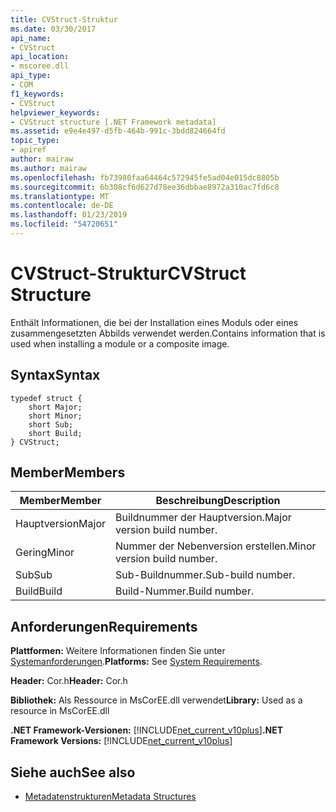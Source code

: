 ```yaml
---
title: CVStruct-Struktur
ms.date: 03/30/2017
api_name:
- CVStruct
api_location:
- mscoree.dll
api_type:
- COM
f1_keywords:
- CVStruct
helpviewer_keywords:
- CVStruct structure [.NET Framework metadata]
ms.assetid: e9e4e497-d5fb-464b-991c-3bdd824664fd
topic_type:
- apiref
author: mairaw
ms.author: mairaw
ms.openlocfilehash: fb73980faa64464c572945fe5ad04e015dc8805b
ms.sourcegitcommit: 6b308cf6d627d78ee36dbbae8972a310ac7fd6c8
ms.translationtype: MT
ms.contentlocale: de-DE
ms.lasthandoff: 01/23/2019
ms.locfileid: "54720651"
---
```

# <a name="cvstruct-structure"></a><span data-ttu-id="5aa3a-102">CVStruct-Struktur</span><span class="sxs-lookup"><span data-stu-id="5aa3a-102">CVStruct Structure</span></span>
<span data-ttu-id="5aa3a-103">Enthält Informationen, die bei der Installation eines Moduls oder eines zusammengesetzten Abbilds verwendet werden.</span><span class="sxs-lookup"><span data-stu-id="5aa3a-103">Contains information that is used when installing a module or a composite image.</span></span>  
  
## <a name="syntax"></a><span data-ttu-id="5aa3a-104">Syntax</span><span class="sxs-lookup"><span data-stu-id="5aa3a-104">Syntax</span></span>  
  
```  
typedef struct {  
    short Major;  
    short Minor;  
    short Sub;  
    short Build;  
} CVStruct;  
```  
  
## <a name="members"></a><span data-ttu-id="5aa3a-105">Member</span><span class="sxs-lookup"><span data-stu-id="5aa3a-105">Members</span></span>  
  
|<span data-ttu-id="5aa3a-106">Member</span><span class="sxs-lookup"><span data-stu-id="5aa3a-106">Member</span></span>|<span data-ttu-id="5aa3a-107">Beschreibung</span><span class="sxs-lookup"><span data-stu-id="5aa3a-107">Description</span></span>|  
|------------|-----------------|  
|<span data-ttu-id="5aa3a-108">Hauptversion</span><span class="sxs-lookup"><span data-stu-id="5aa3a-108">Major</span></span>|<span data-ttu-id="5aa3a-109">Buildnummer der Hauptversion.</span><span class="sxs-lookup"><span data-stu-id="5aa3a-109">Major version build number.</span></span>|  
|<span data-ttu-id="5aa3a-110">Gering</span><span class="sxs-lookup"><span data-stu-id="5aa3a-110">Minor</span></span>|<span data-ttu-id="5aa3a-111">Nummer der Nebenversion erstellen.</span><span class="sxs-lookup"><span data-stu-id="5aa3a-111">Minor version build number.</span></span>|  
|<span data-ttu-id="5aa3a-112">Sub</span><span class="sxs-lookup"><span data-stu-id="5aa3a-112">Sub</span></span>|<span data-ttu-id="5aa3a-113">Sub-Buildnummer.</span><span class="sxs-lookup"><span data-stu-id="5aa3a-113">Sub-build number.</span></span>|  
|<span data-ttu-id="5aa3a-114">Build</span><span class="sxs-lookup"><span data-stu-id="5aa3a-114">Build</span></span>|<span data-ttu-id="5aa3a-115">Build-Nummer.</span><span class="sxs-lookup"><span data-stu-id="5aa3a-115">Build number.</span></span>|  
  
## <a name="requirements"></a><span data-ttu-id="5aa3a-116">Anforderungen</span><span class="sxs-lookup"><span data-stu-id="5aa3a-116">Requirements</span></span>  
 <span data-ttu-id="5aa3a-117">**Plattformen:** Weitere Informationen finden Sie unter [Systemanforderungen](../../../../docs/framework/get-started/system-requirements.md).</span><span class="sxs-lookup"><span data-stu-id="5aa3a-117">**Platforms:** See [System Requirements](../../../../docs/framework/get-started/system-requirements.md).</span></span>  
  
 <span data-ttu-id="5aa3a-118">**Header:** Cor.h</span><span class="sxs-lookup"><span data-stu-id="5aa3a-118">**Header:** Cor.h</span></span>  
  
 <span data-ttu-id="5aa3a-119">**Bibliothek:** Als Ressource in MsCorEE.dll verwendet</span><span class="sxs-lookup"><span data-stu-id="5aa3a-119">**Library:** Used as a resource in MsCorEE.dll</span></span>  
  
 <span data-ttu-id="5aa3a-120">**.NET Framework-Versionen:** [!INCLUDE[net_current_v10plus](../../../../includes/net-current-v10plus-md.md)]</span><span class="sxs-lookup"><span data-stu-id="5aa3a-120">**.NET Framework Versions:** [!INCLUDE[net_current_v10plus](../../../../includes/net-current-v10plus-md.md)]</span></span>  
  
## <a name="see-also"></a><span data-ttu-id="5aa3a-121">Siehe auch</span><span class="sxs-lookup"><span data-stu-id="5aa3a-121">See also</span></span>
- [<span data-ttu-id="5aa3a-122">Metadatenstrukturen</span><span class="sxs-lookup"><span data-stu-id="5aa3a-122">Metadata Structures</span></span>](../../../../docs/framework/unmanaged-api/metadata/metadata-structures.md)
